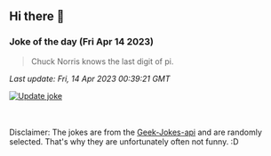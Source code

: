 ## Hi there 👋

### Joke of the day (Fri Apr 14 2023)
<!-- joke -->
>Chuck Norris knows the last digit of pi.
<!-- /joke -->

*Last update: Fri, 14 Apr 2023 00:39:21 GMT*

[![Update joke](https://github.com/nclskfm/nclskfm/actions/workflows/joke.yml/badge.svg)](https://github.com/nclskfm/nclskfm/actions/workflows/joke.yml)

<br><br>
Disclaimer: The jokes are from the [Geek-Jokes-api](https://github.com/sameerkumar18/geek-joke-api) and are randomly selected. That's why they are unfortunately often not funny. :D
